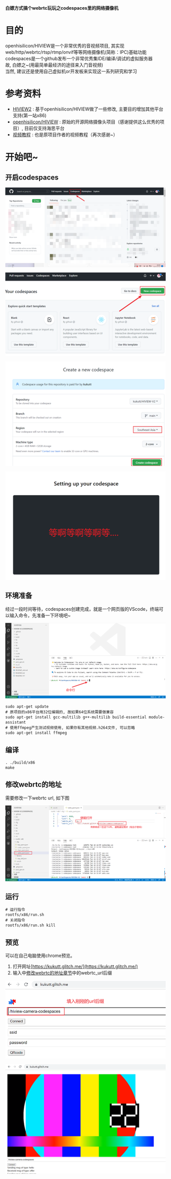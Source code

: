**白嫖方式搞个webrtc玩玩之codespaces里的网络摄像机**

# 目的
openhisilicon/HIVIEW是一个非常优秀的音视频项目, 其实现web/http/webrtc/rtsp/rtmp/onvif等等网络摄像机(简称：IPC)基础功能  
codespaces是一个github发布一个非常优秀集IDE/编译/调试的虚拟服务器   
故, 白嫖之~(用最简单最经济的途径来入门音视频)   
当然, 建议还是使用自己虚拟机or开发板来实现这一系列研究和学习   

# 参考资料
* [HIVIEW2](https://github.com/kukutt/hiview) : 基于openhisilicon/HIVIEW做了一些修改, 主要目的增加其他平台支持(第一站x86)
* [openhisilicon/HIVIEW](https://github.com/openhisilicon/HIVIEW) : 原始的开源网络摄像头项目（感谢提供这么优秀的项目）, 目前仅支持海思平台
* [视频教程](https://space.bilibili.com/582757748?spm_id_from=333.337.search-card.all.click) : 也是原项目作者的视频教程（再次感谢~）

# 开始吧~
## 开启codespaces

![1](pic/1.png)

![2](pic/2.png)

![3](pic/3.png)

![4](pic/4.png)

## 环境准备

经过一段时间等待，codespaces创建完成，就是一个网页版的VScode，终端可以输入命令，先准备一下环境吧~

![5](pic/5.png)

```
sudo apt-get update
# 原项目的x86平台用32位编辑的, 故如果64位系统需要做兼容
sudo apt-get install gcc-multilib g++-multilib build-essential module-assistant
# 使用ffmpeg产生测试视频使用, 如果你有其他视频.h264文件, 可以忽略
sudo apt-get install ffmpeg
```

## 编译

```
. ./build/x86
make
```

## 修改webrtc的地址

需要修改一下webrtc url, 如下图

![6](pic/6.png)

## 运行

```
# 运行指令
rootfs/x86/run.sh
# 关闭指令
rootfs/x86/run.sh kill
```

## 预览

可以在自己电脑使用chrome预览。  

1. 打开网址[https://kukutt.glitch.me/](https://kukutt.glitch.me/)
2. 输入中[修改webrtc的地址章节](#修改webrtc的地址)中的webrtc_url后缀

![7](pic/7.png)

![8](pic/8.png)